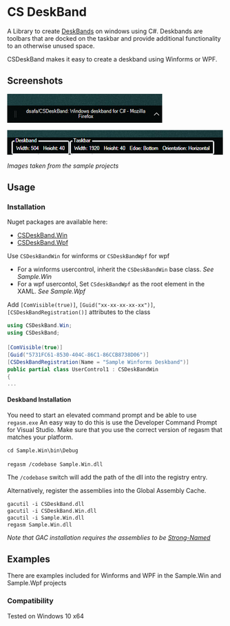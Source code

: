 # CS DeskBand
A Library to create [DeskBands](https://msdn.microsoft.com/en-us/library/windows/desktop/cc144099(v=vs.85).aspx) on windows using C#. Deskbands are toolbars that are docked on the taskbar and provide additional functionality to an otherwise unused space.

CSDeskBand makes it easy to create a deskband using Winforms or WPF.

## Screenshots
![Example 1](images/ex1.png)

![Example 2](images/ex2.png)

_Images taken from the sample projects_

## Usage

### Installation
Nuget packages are available here:
- [CSDeskBand.Win](https://www.nuget.org/packages/CSDeskBand.Win)
- [CSDeskBand.Wpf](https://www.nuget.org/packages/CSDeskBand.Wpf)

Use `CSDeskBandWin` for winforms or `CSDeskBandWpf` for wpf
- For a winforms usercontrol, inherit the `CSDeskBandWin` base class. _See Sample.Win_
- For a wpf usercontol, Set `CSdeskBandWpf` as the root element in the XAML. _See Sample.Wpf_

Add `[ComVisible(true)]`, `[Guid("xx-xx-xx-xx-xx")]`, `[CSDeskBandRegistration()]` attributes to the class


```C#
using CSDeskBand.Win;
using CSDeskBand;

[ComVisible(true)]
[Guid("5731FC61-8530-404C-86C1-86CCB8738D06")]
[CSDeskBandRegistration(Name = "Sample Winforms Deskband")]
public partial class UserControl1 : CSDeskBandWin
{
...
```

#### Deskband Installation
You need to start an elevated command prompt and be able to use `regasm.exe`
An easy way to do this is use the Developer Command Prompt for Visual Studio. Make sure that you use the correct version of regasm that matches your platform.
```
cd Sample.Win\bin\Debug

regasm /codebase Sample.Win.dll
```
The `/codebase` switch will add the path of the dll into the registry entry.

Alternatively, register the assemblies into the Global Assembly Cache.
```
gacutil -i CSDeskBand.dll
gacutil -i CSDeskBand.Win.dll
gacutil -i Sample.Win.dll
regasm Sample.Win.dll
```
_Note that GAC installation requires the assemblies to be [Strong-Named](https://docs.microsoft.com/en-us/dotnet/framework/app-domains/strong-named-assemblies)_

## Examples
There are examples included for Winforms and WPF in the Sample.Win and Sample.Wpf projects

### Compatibility
Tested on Windows 10 x64
